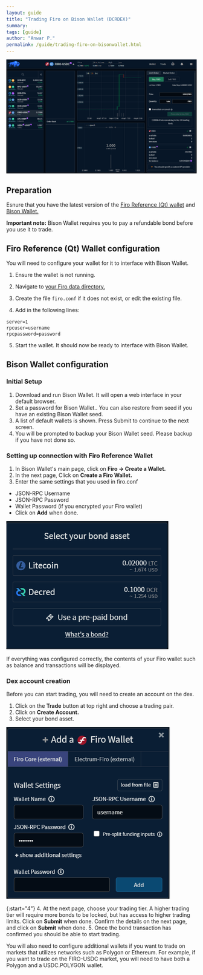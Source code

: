 ```yaml
---
layout: guide
title: "Trading Firo on Bison Wallet (DCRDEX)"
summary: 
tags: [guide]
author: "Anwar P."
permalink: /guide/trading-firo-on-bisonwallet.html
---
```


![](/guide/assets/trading-firo-on-bisonwallet/bisonw_header.png)

## Preparation

Esnure that you have the latest version of the [Firo Reference (Qt) wallet](https://github.com/firoorg/firo/releases/latest) and [Bison Wallet.](https://github.com/decred/dcrdex/releases/latest)

**Important note:** Bison Wallet requires you to pay a refundable bond before you use it to trade.

## Firo Reference (Qt) Wallet configuration

You will need to configure your wallet for it to interface with Bison Wallet.

1. Ensure the wallet is not running.

2. Navigate to [your Firo data directory.](https://github.com/firoorg/firo/wiki/Default-data-directories)

3. Create the file `firo.conf` if it does not exist, or edit the existing file.

4. Add in the following lines:

```
server=1
rpcuser=username
rpcpassword=password
```

5. Start the wallet. It should now be ready to interface with Bison Wallet.

## Bison Wallet configuration

### Initial Setup

1. Download and run Bison Wallet. It will open a web interface in your default browser.
2. Set a password for Bison Wallet.. You can also restore from seed if you have an existing Bison Wallet seed.
3. A list of default wallets is shown. Press Submit to continue to the next screen.
4. You will be prompted to backup your Bison Wallet seed. Please backup if you have not done so.

### Setting up connection with Firo Reference Wallet

1. In Bison Wallet's main page, click on **Firo -> Create a Wallet.**
2. In the next page, Click on **Create a Firo Wallet.**
3. Enter the same settings that you used in firo.conf
* JSON-RPC Username
* JSON-RPC Password
* Wallet Password (if you encrypted your Firo wallet)
* Click on **Add** when done.

![](/guide/assets/trading-firo-on-bisonwallet/bond_asset.png)

If everything was configured correctly, the contents of your Firo wallet such as balance and transactions will be displayed.

### Dex account creation

Before you can start trading, you will need to create an account on the dex.

1. Click on the **Trade** button at top right and choose a trading pair.
2. Click on **Create Account.**
3. Select your bond asset.

![](/guide/assets/trading-firo-on-bisonwallet/firodrpc.png)

{:start="4"}
4. At the next page, choose your trading tier. A higher trading tier will require more bonds to be locked, but has access to higher trading limits. Click on **Submit** when done. Confirm the details on the next page, and click on **Submit** when done.
5. Once the bond transaction has confirmed you should be able to start trading.

You will also need to configure additional wallets if you want to trade on markets that utilizes networks such as Polygon or Ethereum. For example, if you want to trade on the FIRO-USDC market, you will need to have both a Polygon and a USDC.POLYGON wallet.